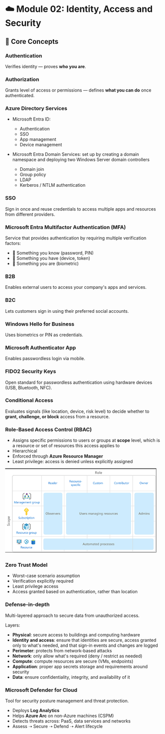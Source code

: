 # ☁️ Module 02: Identity, Access and Security

## 📌 Core Concepts

### Authentication

Verifies identity — proves **who you are**.

### Authorization

Grants level of access or permissions — defines **what you can do** once authenticated.

### Azure Directory Services

- Microsoft Entra ID:
  - Authentication
  - SSO
  - App management
  - Device management

- Microsoft Entra Domain Services: set up by creating a domain namespace and deploying two Windows Server domain controllers
  - Domain join
  - Group policy
  - LDAP
  - Kerberos / NTLM authentication

### SSO

Sign in once and reuse credentials to access multiple apps and resources from different providers.

### Microsoft Entra Multifactor Authentication (MFA)

Service that provides authentication by requiring multiple verification factors:
  
- 🧠 Something you know (password, PIN)
- 📱 Something you have (device, token)
- 🧬 Something you are (biometric)

### B2B

Enables external users to access your company's apps and services.

### B2C

Lets customers sign in using their preferred social accounts.

### Windows Hello for Business

Uses biometrics or PIN as credentials.

### Microsoft Authenticator App

Enables passwordless login via mobile.

### FIDO2 Security Keys

Open standard for passwordless authentication using hardware devices (USB, Bluetooth, NFC).

### Conditional Access

Evaluates signals (like location, device, risk level) to decide whether to **grant, challenge, or block** access from a resource.

### Role-Based Access Control (RBAC)

- Assigns specific permissions to users or groups at **scope** level, which is a resource or set of resources this access applies to
- Hierarchical
- Enforced through **Azure Resource Manager**
- Least privilege: access is denied unless explicitly assigned

![Roles and Scopes](../assets/roles_scopes.png)

### Zero Trust Model

- Worst-case scenario assumption
- Verification explicitly required
- Least privilege access
- Access granted based on authentication, rather than location

### Defense-in-depth

Multi-layered approach to secure data from unauthorized access.

Layers:

- **Physical**: secure access to buildings and computing hardware
- **Identity and access**: ensure that identities are secure, access granted only to what's needed, and that sign-in events and changes are logged
- **Perimeter**: protects from network-based attacks
- **Network**: only allow what's required (deny / restrict as needed)
- **Compute**: compute resources are secure (VMs, endpoints)
- **Application**: proper app secrets storage and requirements around security
- **Data**: ensure confidentiality, integrity, and availability of it

### Microsoft Defender for Cloud

Tool for security posture management and threat protection.

- Deploys **Log Analytics**
- Helps **Azure Arc** on non-Azure machines (CSPM)
- Detects threats across: PaaS, data services and networks
- Assess ➝ Secure ➝ Defend ➝ Alert lifecycle
